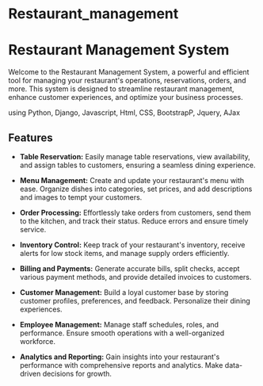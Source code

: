# Restaurant_management


# Restaurant Management System

Welcome to the Restaurant Management System, a powerful and efficient tool for managing your restaurant's operations, reservations, orders, and more. This system is designed to streamline restaurant management, enhance customer experiences, and optimize your business processes.

using Python, Django, Javascript, Html, CSS, BootstrapP, Jquery, AJax
## Features

- **Table Reservation:** Easily manage table reservations, view availability, and assign tables to customers, ensuring a seamless dining experience.

- **Menu Management:** Create and update your restaurant's menu with ease. Organize dishes into categories, set prices, and add descriptions and images to tempt your customers.

- **Order Processing:** Effortlessly take orders from customers, send them to the kitchen, and track their status. Reduce errors and ensure timely service.

- **Inventory Control:** Keep track of your restaurant's inventory, receive alerts for low stock items, and manage supply orders efficiently.

- **Billing and Payments:** Generate accurate bills, split checks, accept various payment methods, and provide detailed invoices to customers.

- **Customer Management:** Build a loyal customer base by storing customer profiles, preferences, and feedback. Personalize their dining experiences.

- **Employee Management:** Manage staff schedules, roles, and performance. Ensure smooth operations with a well-organized workforce.

- **Analytics and Reporting:** Gain insights into your restaurant's performance with comprehensive reports and analytics. Make data-driven decisions for growth.
